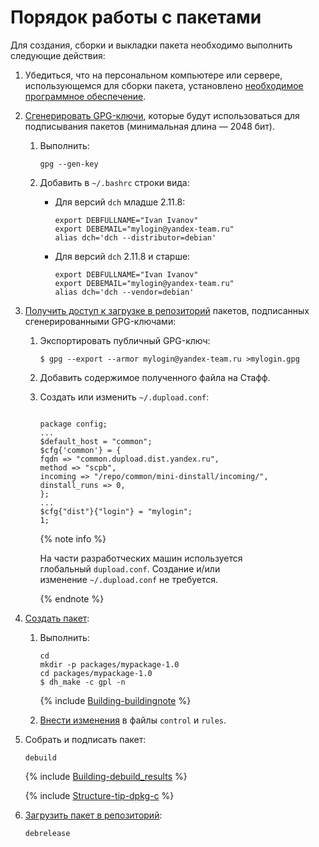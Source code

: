 # Порядок работы с пакетами

Для создания, сборки и выкладки пакета необходимо выполнить следующие действия:

1. Убедиться, что на персональном компьютере или сервере, использующемся для сборки пакета, установлено [необходимое программное обеспечение](../Software.md).
    
1. [Сгенерировать GPG-ключи](../GPG.md), которые будут использоваться для подписывания пакетов (минимальная длина — 2048 бит).

    1. Выполнить:
       ```no-highlight
       gpg --gen-key
       ```

    1. Добавить в `~/.bashrc` строки вида:

       - Для версий `dch` младше 2.11.8:
          ```no-highlight
          export DEBFULLNAME="Ivan Ivanov"
          export DEBEMAIL="mylogin@yandex-team.ru"
          alias dch='dch --distributor=debian'
          ```
   
       - Для версий `dch` 2.11.8 и старше:
          ```no-highlight
          export DEBFULLNAME="Ivan Ivanov"
          export DEBEMAIL="mylogin@yandex-team.ru"
          alias dch='dch --vendor=debian'
          ```

1. [Получить доступ к загрузке в репозиторий](../Repos.md) пакетов, подписанных сгенерированными GPG-ключами:
    
    1. Экспортировать публичный GPG-ключ:

       ```no-highlight
       $ gpg --export --armor mylogin@yandex-team.ru >mylogin.gpg
       ```

    1. Добавить содержимое полученного файла на Стафф.
    1. Создать или изменить `~/.dupload.conf`:
    
       ```no-highlight
       
       package config;
       ...
       $default_host = "common";
       $cfg{'common'} = {
       fqdn => "common.dupload.dist.yandex.ru",
       method => "scpb",
       incoming => "/repo/common/mini-dinstall/incoming/",
       dinstall_runs => 0,
       };
       ...
       $cfg{"dist"}{"login"} = "mylogin";
       1;
       
       ```
       
       {% note info %}
       
       На части разработческих машин используется глобальный `dupload.conf`. Создание и/или изменение `~/.dupload.conf` не требуется.
       
       {% endnote %}
       
1. [Создать пакет](../Building.md):
    
    1. Выполнить:
       
       ```no-highlight
       cd
       mkdir -p packages/mypackage-1.0
       cd packages/mypackage-1.0
       $ dh_make -c gpl -n
       ```
       
       {% include [Building-buildingnote](../_includes/concepts/Building/id-Building/buildingnote.md) %}
       
    1. [Внести изменения](../Building.md#ModifyingTemplates) в файлы `control` и `rules`.
    
1. Собрать и подписать пакет:
    
    ```no-highlight
    debuild
    ```
    
    {% include [Building-debuild_results](../_includes/concepts/Building/id-Building/debuild_results.md) %}
    
    {% include [Structure-tip-dpkg-c](../_includes/concepts/Structure/id-Structure/tip-dpkg-c.md) %}
    
1. [Загрузить пакет в репозиторий](../Uploading.md):
    
    ```no-highlight
    debrelease
    ```
